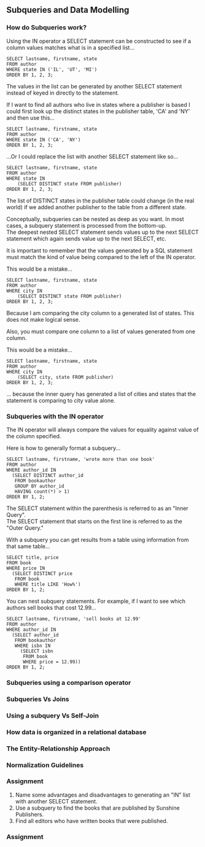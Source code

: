 ## Subqueries and Data Modelling 

### How do Subqueries work?

Using the IN operator a SELECT statement can be constructed to see if a column values matches what is in a specified list...  
```
SELECT lastname, firstname, state
FROM author
WHERE state IN ('IL', 'UT', 'MI')
ORDER BY 1, 2, 3;
```

The values in the list can be generated by another SELECT statement instead of keyed in directly to the statement.  

If I want to find all authors who live in states where a publisher is based I could first look up the distinct states in the publisher table, 'CA' and 'NY' and then use this...  
```
SELECT lastname, firstname, state
FROM author
WHERE state IN ('CA', 'NY')
ORDER BY 1, 2, 3;
```

...Or I could replace the list with another SELECT statement like so...  
```
SELECT lastname, firstname, state
FROM author
WHERE state IN
	(SELECT DISTINCT state FROM publisher)
ORDER BY 1, 2, 3;
```

The list of DISTINCT states in the publisher table could change (in the real world) if we added another publisher to the table from a different state.  

Conceptually, subqueries can be nested as deep as you want. In most cases, a subquery statement is processed from the bottom-up.  
The deepest nested SELECT statement sends values up to the next SELECT statement which again sends value up to the next SELECT, etc.  

It is important to remember that the values generated by a SQL statement must match the kind of value being compared to the left of the IN operator.  

This would be a mistake...  
```
SELECT lastname, firstname, state
FROM author
WHERE city IN
	(SELECT DISTINCT state FROM publisher)
ORDER BY 1, 2, 3;
```
Because I am comparing the city column to a generated list of states. This does not make logical sense.  

Also, you must compare one column to a list of values generated from one column.  

This would be a mistake...  
```
SELECT lastname, firstname, state
FROM author
WHERE city IN
	(SELECT city, state FROM publisher)
ORDER BY 1, 2, 3;
```

... because the inner query has generated a list of cities and states that the statement is comparing to city value alone.  

### Subqueries with the IN operator 
The IN operator will always compare the values for equality against value of the column specified.  

Here is how to generally format a subquery...
```
SELECT lastname, firstname, 'wrote more than one book'
FROM author
WHERE author_id IN
  (SELECT DISTINCT author_id
   FROM bookauthor
   GROUP BY author_id
   HAVING count(*) > 1)
ORDER BY 1, 2;
```
The SELECT statement within the parenthesis is referred to as an "Inner Query".  
The SELECT statement that starts on the first line is referred to as the "Outer Query."  

With a subquery you can get results from a table using information from that same table...  
```
SELECT title, price
FROM book
WHERE price IN
  (SELECT DISTINCT price
   FROM book
   WHERE title LIKE 'How%')
ORDER BY 1, 2;
```

You can nest subquery statements.  For example, if I want to see which authors sell books that cost 12.99...  
```
SELECT lastname, firstname, 'sell books at 12.99'
FROM author
WHERE author_id IN
  (SELECT author_id
   FROM bookauthor
   WHERE isbn IN
     (SELECT isbn
      FROM book
      WHERE price = 12.99))
ORDER BY 1, 2;
```
### Subqueries using a comparison operator 

### Subqueries Vs Joins  

### Using a subquery Vs Self-Join 

### How data is organized in a relational database 

### The Entity-Relationship Approach

### Normalization Guidelines 

### Assignment 
1. Name some advantages and disadvantages to generating an "IN" list with another SELECT statement.
2. Use a subquery to find the books that are published by Sunshine Publishers.
3. Find all editors who have written books that were published.  

### Assignment 

